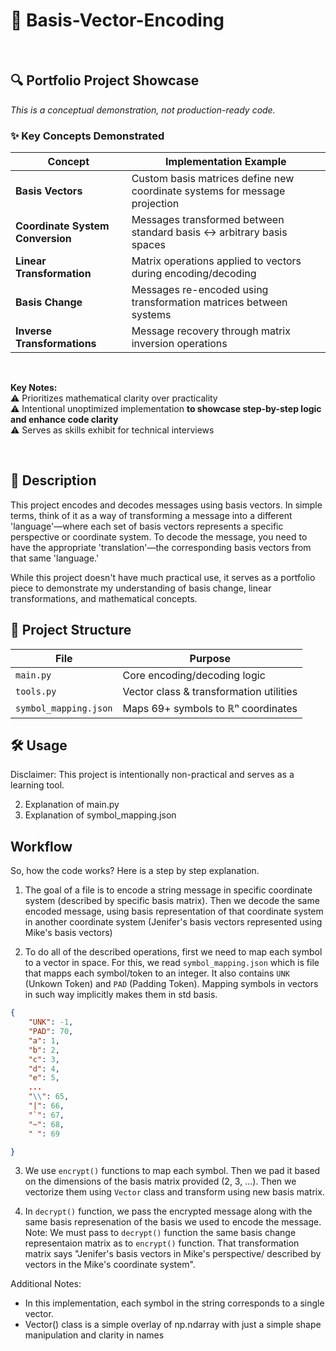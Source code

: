 # 🧮 Basis-Vector-Encoding
<!-- # 🚧🏗️ In Progress... -->
<br>

## **🔍 Portfolio Project Showcase**  
*This is a conceptual demonstration, not production-ready code.*  


### **✨ Key Concepts Demonstrated**  
| **Concept**               | **Implementation Example**                      |  
|---------------------------|-------------------------------------------------|  
| **Basis Vectors**          | Custom basis matrices define new coordinate systems for message projection |  
| **Coordinate System Conversion** | Messages transformed between standard basis ↔ arbitrary basis spaces |  
| **Linear Transformation** | Matrix operations applied to vectors during encoding/decoding |  
| **Basis Change**           | Messages re-encoded using transformation matrices between systems |  
| **Inverse Transformations**| Message recovery through matrix inversion operations |  

<br>

**Key Notes:**  
⚠️ Prioritizes mathematical clarity over practicality  
⚠️ Intentional unoptimized implementation **to showcase step-by-step logic and enhance code clarity**  
⚠️ Serves as skills exhibit for technical interviews  


<br>

## **📖 Description**

This project encodes and decodes messages using basis vectors. 
In simple terms, think of it as a way of transforming a message into a different 'language'—where each set of basis vectors represents a specific perspective or coordinate system. To decode the message, you need to have the appropriate 'translation'—the corresponding basis vectors from that same 'language.' 

While this project doesn't have much practical use, it serves as a portfolio piece to demonstrate my understanding of basis change, linear transformations, and mathematical concepts.


## **📂 Project Structure**  
| File                     | Purpose                                  |  
|--------------------------|------------------------------------------|  
| `main.py`                | Core encoding/decoding logic            |  
| `tools.py`               | Vector class & transformation utilities |  
| `symbol_mapping.json`    | Maps 69+ symbols to ℝⁿ coordinates      |  

## 🛠️ Usage

Disclaimer: This project is intentionally non-practical and serves as a learning tool.

2. Explanation of main.py
3. Explanation of symbol_mapping.json




## Workflow

So, how the code works? Here is a step by step explanation.

1. The goal of a file is to encode a string message in specific coordinate system (described by specific basis matrix). Then we decode the same encoded message, using basis representation of that coordinate system in another coordinate system (Jenifer's basis vectors represented using Mike's basis vectors)

2. To do all of the described operations, first we need to map each symbol to a vector in space. For this, we read `symbol_mapping.json` which is file that mapps each symbol/token to an integer.
It also contains `UNK` (Unkown Token) and `PAD` (Padding Token). Mapping symbols in vectors in such way implicitly makes them in std basis.
```json
{
    "UNK": -1,
    "PAD": 70,
    "a": 1,
    "b": 2,
    "c": 3,
    "d": 4,
    "e": 5,
    ...
    "\\": 65,
    "|": 66,
    "`": 67,
    "~": 68,
    " ": 69

}
```

3. We use `encrypt()` functions  to map each symbol. Then we pad it based on the dimensions of the basis matrix provided (2, 3, ...). Then we vectorize them using `Vector` class and transform using new basis matrix.

4. In `decrypt()` function, we pass the encrypted message along with the same basis represenation of the basis we used to encode the message. Note: We must pass to `decrypt()` function the same basis change representaion matrix as to `encrypt()` function. That transformation matrix says "Jenifer's basis vectors in Mike's perspective/ described by vectors in the Mike's coordinate system".

Additional Notes:

- In this implementation, each symbol in the string corresponds to a single vector.
- Vector() class is a simple overlay  of np.ndarray with just a simple shape manipulation and clarity in names